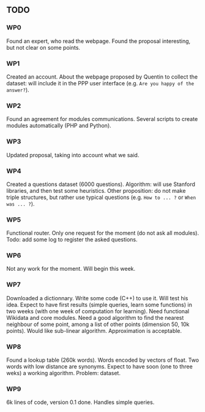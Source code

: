 ## TODO


### WP0
Found an expert, who read the webpage. Found the proposal interesting, but 
not clear on some points.


### WP1
Created an account. About the webpage proposed by Quentin to collect the dataset:
will include it in the PPP user interface (e.g. `Are you happy of the answer?`).


### WP2
Found an agreement for modules communications.
Several scripts to create modules automatically (PHP and Python).


### WP3
Updated proposal, taking into account what we said.


### WP4
Created a questions dataset (6000 questions). Algorithm: will use Stanford libraries, 
and then test some heuristics. Other proposition: do not make triple structures, 
but rather use typical questions (e.g. `How to ... ?` or `When was ... ?`).


### WP5
Functional router. Only one request for the moment (do not ask all modules).
Todo: add some log to register the asked questions.


### WP6
Not any work for the moment. Will begin this week.


### WP7
Downloaded a dictionnary. Write some code (C++) to use it. Will test his idea.
Expect to have first results (simple queries, learn some functions) in two weeks 
(with one week of computation for learning). Need functional Wikidata and core 
modules.
Need a good algorithm to find the nearest neighbour of some point, among a list of 
other points (dimension 50, 10k points). Would like sub-linear algorithm. Approximation
is acceptable.


### WP8
Found a lookup table (260k words). Words encoded by vectors of float. Two
words with low distance are synonyms. Expect to have soon (one to three weks) 
a working algorithm. Problem: dataset.


### WP9
6k lines of code, version 0.1 done. Handles simple queries.


